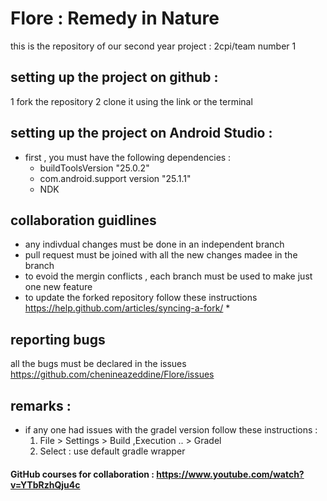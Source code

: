 # Flore : Remedy in Nature
this is the repository of our second year project : 2cpi/team number 1 

## setting up the project on github  : 
 1 fork the repository 
 2 clone it using the link or the terminal 
## setting up the project on Android Studio :
 - first , you must have the following dependencies :
    *  buildToolsVersion "25.0.2"
    *  com.android.support version "25.1.1"
    *  NDK 
## collaboration  guidlines 
 - any indivdual changes must be done in an independent branch 
 - pull request must be joined with all the new changes madee in the branch 
 - to evoid the mergin conflicts , each branch must be used to make just one new feature 
 - to update the forked repository follow these instructions https://help.github.com/articles/syncing-a-fork/ 
       * 
## reporting bugs 
all the bugs must be declared in the issues https://github.com/chenineazeddine/Flore/issues 

## remarks : 
  - if any one had issues with the gradel version follow these instructions :
    1.  File > Settings > Build ,Execution .. > Gradel 
    2.  Select : use default gradle wrapper 
#### GitHub courses for collaboration : https://www.youtube.com/watch?v=YTbRzhQju4c


   
          
